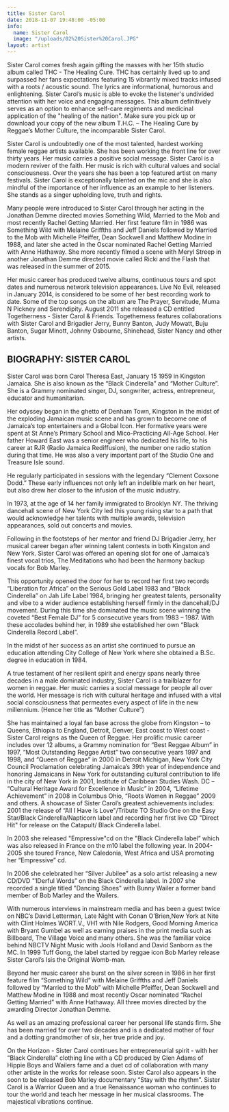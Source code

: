 ```yaml
---
title: Sister Carol
date: 2018-11-07 19:48:00 -05:00
info:
  name: Sister Carol
  image: "/uploads/02%20Sister%20Carol.JPG"
layout: artist
---
```


Sister Carol comes fresh again gifting the masses with her 15th studio album called THC - The Healing Cure. THC has certainly lived up to and surpassed her fans expectations featuring 15 vibrantly mixed tracks infused with a roots / acoustic sound. The lyrics are informational, humorous and enlightening. Sister Carol’s music is able to evoke the listener's undivided attention with her voice and engaging messages. This album definitively serves as an option to enhance self-care regiments and medicinal application of the "healing of the nation". Make sure you pick up or download your copy of the new album T.H.C. – The Healing Cure by Reggae’s Mother Culture, the incomparable Sister Carol.

Sister Carol is undoubtedly one of the most talented, hardest working female reggae artists available. She has been working the front line for over thirty years. Her music carries a positive social message. Sister Carol is a modern reviver of the faith. Her music is rich with cultural values and social consciousness. Over the years she has been a top featured artist on many festivals. Sister Carol is exceptionally talented on the mic and she is also mindful of the importance of her influence as an example to her listeners. She stands as a singer upholding love, truth and rights.

Many people were introduced to Sister Carol through her acting in the Jonathan Demme directed movies Something Wild, Married to the Mob and most recently Rachel Getting Married. Her first feature film in 1986 was Something Wild with Melaine Griffths and Jeff Daniels followed by Married to the Mob with Michelle Pfeiffer, Dean Sockwell and Matthew Modine in 1988, and later she acted in the Oscar nominated Rachel Getting Married with Anne Hathaway. She more recently filmed a scene with Meryl Streep in another Jonathan Demme directed movie called Ricki and the Flash that was released in the summer of 2015.

Her music career has produced twelve albums, continuous tours and spot dates and numerous network television appearances. Live No Evil, released in January 2014, is considered to be some of her best recording work to date. Some of the top songs on the album are The Prayer, Servitude, Muma N Pickney and Serendipity. August 2011 she released a CD entitled Togetherness - Sister Carol & Friends. Togetherness features collaborations with Sister Carol and Brigadier Jerry, Bunny Banton, Judy Mowatt, Buju Banton, Sugar Minott, Johnny Osbourne, Shinehead, Sister Nancy and other artists.

## BIOGRAPHY: SISTER CAROL

Sister Carol was born Carol Theresa East, January 15 1959 in Kingston Jamaica. She is also known as the “Black Cinderella” and “Mother Culture”. She is a Grammy nominated singer, DJ, songwriter, actress, entrepreneur, educator and humanitarian.

Her odyssey began in the ghetto of Denham Town, Kingston in the midst of the exploding Jamaican music scene and has grown to become one of Jamaica’s top entertainers and a Global Icon. Her formative years were spent at St Anne’s Primary School and Mico-Practicing All-Age School. Her father Howard East was a senior engineer who dedicated his life, to his career at RJR (Radio Jamaica Rediffusion), the number one radio station during that time. He was also a very important part of the Studio One and Treasure Isle sound.

He regularly participated in sessions with the legendary “Clement Coxsone Dodd.” These early influences not only left an indelible mark on her heart, but also drew her closer to the infusion of the music industry.

In 1973, at the age of 14 her family immigrated to Brooklyn NY. The thriving dancehall scene of New York City led this young rising star to a path that would acknowledge her talents with multiple awards, television appearances, sold out concerts and movies.

Following in the footsteps of her mentor and friend DJ Brigadier Jerry, her musical career began after winning talent contests in both Kingston and New York. Sister Carol was offered an opening slot for one of Jamaica’s finest vocal trios, The Meditations who had been the harmony backup vocals for Bob Marley.

This opportunity opened the door for her to record her first two records “Liberation for Africa” on the Serious Gold Label 1983 and “Black Cinderella” on Jah Life Label 1984, bringing her greatest talents, personality and vibe to a wider audience establishing herself firmly in the dancehall/DJ movement. During this time she dominated the music scene winning the coveted “Best Female DJ” for 5 consecutive years from 1983 – 1987. With these accolades behind her, in 1989 she established her own “Black Cinderella Record Label”.

In the midst of her success as an artist she continued to pursue an education attending City College of New York where she obtained a B.Sc. degree in education in 1984.

A true testament of her resilient spirit and energy spans nearly three decades in a male dominated industry, Sister Carol is a trailblazer for women in reggae. Her music carries a social message for people all over the world. Her message is rich with cultural heritage and infused with a vital social consciousness that permeates every aspect of life in the new millennium. (Hence her title as “Mother Culture”)

She has maintained a loyal fan base across the globe from Kingston – to Queens, Ethiopia to England, Detroit, Denver, East coast to West coast - Sister Carol reigns as the Queen of Reggae. Her prolific music career includes over 12 albums, a Grammy nomination for “Best Reggae Album” in 1997, “Most Outstanding Reggae Artist” two consecutive years 1997 and 1998, and “Queen of Reggae” in 2000 in Detroit Michigan, New York City Council Proclamation celebrating Jamaica’s 39th year of independence and honoring Jamaicans in New York for outstanding cultural contribution to life in the city of New York in 2001, Institute of Caribbean Studies Wash. DC – “Cultural Heritage Award for Excellence in Music” in 2004, “Lifetime Achievement” in 2008 in Columbus Ohio, “Roots Women in Reggae” 2009 and others. A showcase of Sister Carol’s greatest achievements includes: 2001 the release of “All I Have Is Love"/Tribute TO Studio One on the Easy Star/Black Cinderella/Napticorn label and recording her first live CD "Direct Hit" for release on the Catapult/ Black Cinderella label.

In 2003 she released "Empressive"cd on the "Black Cinderella label” which was also released in France on the m10 label the following year. In 2004- 2005 she toured France, New Caledonia, West Africa and USA promoting her “Empressive” cd.

In 2006 she celebrated her “Silver Jubilee” as a solo artist releasing a new CD/DVD "1Derful Words” on the Black Cinderella label. In 2007 she recorded a single titled "Dancing Shoes" with Bunny Wailer a former band member of Bob Marley and the Wailers.

With numerous interviews in mainstream media and has been a guest twice on NBC’s David Letterman, Late Night with Conan O’Brien,New York at Nite with Clint Holmes WORT.V., VH1 with Nile Rodgers, Good Morning America with Bryant Gumbel as well as earning praises in the print media such as Billboard, The Village Voice and many others. She was the familiar voice behind NBCTV Night Music with Jools Holland and David Sanborn as the MC. In 1999 Tuff Gong, the label started by reggae icon Bob Marley release Sister Carol’s Isis the Original Womb-man.

Beyond her music career she burst on the silver screen in 1986 in her first feature film “Something Wild” with Melaine Griffths and Jeff Daniels followed by “Married to the Mob” with Michelle Pfeiffer, Dean Sockwell and Matthew Modine in 1988 and most recently Oscar nominated “Rachel Getting Married” with Anne Hathaway. All three movies directed by the awarding Director Jonathan Demme.

As well as an amazing professional career her personal life stands firm. She has been married for over two decades and is a dedicated mother of four and a dotting grandmother of six, her true pride and joy.

On the Horizon - Sister Carol continues her entrepreneurial spirit - with her “Black Cinderella” clothing line with a CD produced by Glen Adams of Hippie Boys and Wailers fame and a duet cd of collaboration with many other artiste in the works for release soon. Sister Carol also appears in the soon to be released Bob Marley documentary “Stay with the rhythm”. Sister Carol is a Warrior Queen and a true Renaissance woman who continues to tour the world and teach her message in her musical classrooms. The majestical vibrations continue. 